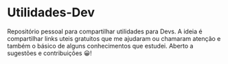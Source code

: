 # Utilidades-Dev
Repositório pessoal para compartilhar utilidades para Devs. A ideia é compartilhar links uteis gratuitos que me ajudaram ou chamaram atenção e também o básico de alguns conhecimentos que estudei. Aberto a sugestões e contribuições 😀!
